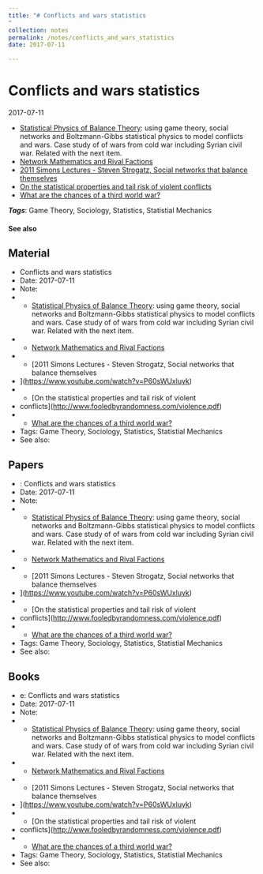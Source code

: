 ```yaml
---
title: "# Conflicts and wars statistics
"
collection: notes
permalink: /notes/conflicts_and_wars_statistics
date: 2017-07-11

---
```


# Conflicts and wars statistics

2017-07-11

* [Statistical Physics of Balance Theory](https://arxiv.org/abs/1705.03369): using game theory, social networks and Boltzmann-Gibbs statistical physics to model conflicts and wars. Case study of of wars from cold war including Syrian civil war. Related with the next item.
* [Network Mathematics and Rival Factions](https://www.youtube.com/watch?v=qEKNFOaGQcc)
* [2011 Simons Lectures - Steven Strogatz, Social networks that balance themselves
](https://www.youtube.com/watch?v=P60sWUxluyk)
* [On the statistical properties and tail risk of violent
conflicts](http://www.fooledbyrandomness.com/violence.pdf)
* [What are the chances of a third world war?](http://www.fooledbyrandomness.com/longpeace.pdf)

***Tags***: Game Theory, Sociology, Statistics, Statistial Mechanics

#### See also


## Material
* Conflicts and wars statistics
* Date: 2017-07-11
* Note:
* * [Statistical Physics of Balance Theory](https://arxiv.org/abs/1705.03369): using game theory, social networks and Boltzmann-Gibbs statistical physics to model conflicts and wars. Case study of of wars from cold war including Syrian civil war. Related with the next item.
* * [Network Mathematics and Rival Factions](https://www.youtube.com/watch?v=qEKNFOaGQcc)
* * [2011 Simons Lectures - Steven Strogatz, Social networks that balance themselves
* ](https://www.youtube.com/watch?v=P60sWUxluyk)
* * [On the statistical properties and tail risk of violent
* conflicts](http://www.fooledbyrandomness.com/violence.pdf)
* * [What are the chances of a third world war?](http://www.fooledbyrandomness.com/longpeace.pdf)
* Tags: Game Theory, Sociology, Statistics, Statistial Mechanics
* See also:

## Papers
* : Conflicts and wars statistics
* Date: 2017-07-11
* Note:
* * [Statistical Physics of Balance Theory](https://arxiv.org/abs/1705.03369): using game theory, social networks and Boltzmann-Gibbs statistical physics to model conflicts and wars. Case study of of wars from cold war including Syrian civil war. Related with the next item.
* * [Network Mathematics and Rival Factions](https://www.youtube.com/watch?v=qEKNFOaGQcc)
* * [2011 Simons Lectures - Steven Strogatz, Social networks that balance themselves
* ](https://www.youtube.com/watch?v=P60sWUxluyk)
* * [On the statistical properties and tail risk of violent
* conflicts](http://www.fooledbyrandomness.com/violence.pdf)
* * [What are the chances of a third world war?](http://www.fooledbyrandomness.com/longpeace.pdf)
* Tags: Game Theory, Sociology, Statistics, Statistial Mechanics
* See also:

## Books
* e: Conflicts and wars statistics
* Date: 2017-07-11
* Note:
* * [Statistical Physics of Balance Theory](https://arxiv.org/abs/1705.03369): using game theory, social networks and Boltzmann-Gibbs statistical physics to model conflicts and wars. Case study of of wars from cold war including Syrian civil war. Related with the next item.
* * [Network Mathematics and Rival Factions](https://www.youtube.com/watch?v=qEKNFOaGQcc)
* * [2011 Simons Lectures - Steven Strogatz, Social networks that balance themselves
* ](https://www.youtube.com/watch?v=P60sWUxluyk)
* * [On the statistical properties and tail risk of violent
* conflicts](http://www.fooledbyrandomness.com/violence.pdf)
* * [What are the chances of a third world war?](http://www.fooledbyrandomness.com/longpeace.pdf)
* Tags: Game Theory, Sociology, Statistics, Statistial Mechanics
* See also:


